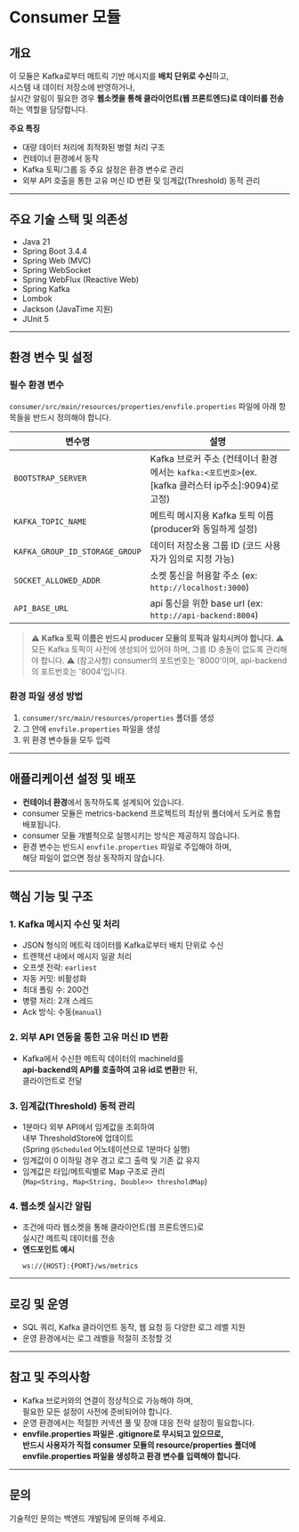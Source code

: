 # Consumer 모듈

## 개요

이 모듈은 Kafka로부터 메트릭 기반 메시지를 **배치 단위로 수신**하고,  
시스템 내 데이터 저장소에 반영하거나,  
실시간 알림이 필요한 경우 **웹소켓을 통해 클라이언트(웹 프론트엔드)로 데이터를 전송**하는 역할을 담당합니다.

**주요 특징**
- 대량 데이터 처리에 최적화된 병렬 처리 구조
- 컨테이너 환경에서 동작
- Kafka 토픽/그룹 등 주요 설정은 환경 변수로 관리
- 외부 API 호출을 통한 고유 머신 ID 변환 및 임계값(Threshold) 동적 관리

---

## 주요 기술 스택 및 의존성

- Java 21
- Spring Boot 3.4.4
- Spring Web (MVC)
- Spring WebSocket
- Spring WebFlux (Reactive Web)
- Spring Kafka
- Lombok
- Jackson (JavaTime 지원)
- JUnit 5

---

## 환경 변수 및 설정

### 필수 환경 변수

`consumer/src/main/resources/properties/envfile.properties` 파일에 아래 항목들을 반드시 정의해야 합니다.

| 변수명                            | 설명                                                                  |
|--------------------------------|---------------------------------------------------------------------|
| `BOOTSTRAP_SERVER`             | Kafka 브로커 주소 (컨테이너 환경에서는 `kafka:<포트번호>`(ex. [kafka 클러스터 ip주소]:9094)로 고정) |
| `KAFKA_TOPIC_NAME`             | 메트릭 메시지용 Kafka 토픽 이름 (producer와 동일하게 설정)                            |
| `KAFKA_GROUP_ID_STORAGE_GROUP` | 데이터 저장소용 그룹 ID (코드 사용자가 임의로 지정 가능)                                  |
| `SOCKET_ALLOWED_ADDR`          | 소켓 통신을 허용할 주소 (ex: `http://localhost:3000`)                         |
| `API_BASE_URL`                 | api 통신을 위한 base url (ex: `http://api-backend:8004`)                 |

> ⚠️ **Kafka 토픽 이름은 반드시 producer 모듈의 토픽과 일치시켜야 합니다.**
> ⚠️ 모든 Kafka 토픽이 사전에 생성되어 있어야 하며, 그룹 ID 충돌이 없도록 관리해야 합니다.
> ⚠️ (참고사항) consumer의 포트번호는 '8000'이며, api-backend의 포트번호는 '8004'입니다.

### 환경 파일 생성 방법

1. `consumer/src/main/resources/properties` 폴더를 생성
2. 그 안에 `envfile.properties` 파일을 생성
3. 위 환경 변수들을 모두 입력

---

## 애플리케이션 설정 및 배포

- **컨테이너 환경**에서 동작하도록 설계되어 있습니다.
- consumer 모듈은 metrics-backend 프로젝트의 최상위 폴더에서 도커로 통합 배포됩니다.
- consumer 모듈 개별적으로 실행시키는 방식은 제공하지 않습니다.
- 환경 변수는 반드시 `envfile.properties` 파일로 주입해야 하며,  
  해당 파일이 없으면 정상 동작하지 않습니다.

---

## 핵심 기능 및 구조

### 1. Kafka 메시지 수신 및 처리

- JSON 형식의 메트릭 데이터를 Kafka로부터 배치 단위로 수신
- 트랜잭션 내에서 메시지 일괄 처리
- 오프셋 전략: `earliest`
- 자동 커밋: 비활성화
- 최대 폴링 수: 200건
- 병렬 처리: 2개 스레드
- Ack 방식: 수동(`manual`)

### 2. 외부 API 연동을 통한 고유 머신 ID 변환

- Kafka에서 수신한 메트릭 데이터의 machineId를  
  **api-backend의 API를 호출하여 고유 id로 변환**한 뒤,  
  클라이언트로 전달

### 3. 임계값(Threshold) 동적 관리

- 1분마다 외부 API에서 임계값을 조회하여  
  내부 ThresholdStore에 업데이트  
  (Spring `@Scheduled` 어노테이션으로 1분마다 실행)
- 임계값이 0 이하일 경우 경고 로그 출력 및 기존 값 유지
- 임계값은 타입/메트릭별로 Map 구조로 관리  
  (`Map<String, Map<String, Double>> thresholdMap`)

### 4. 웹소켓 실시간 알림

- 조건에 따라 웹소켓을 통해 클라이언트(웹 프론트엔드)로  
  실시간 메트릭 데이터를 전송
- **엔드포인트 예시**
  ```
  ws://{HOST}:{PORT}/ws/metrics
  ```

---

## 로깅 및 운영

- SQL 쿼리, Kafka 클라이언트 동작, 웹 요청 등 다양한 로그 레벨 지원
- 운영 환경에서는 로그 레벨을 적절히 조정할 것

---

## 참고 및 주의사항

- Kafka 브로커와의 연결이 정상적으로 가능해야 하며,  
  필요한 모든 설정이 사전에 준비되어야 합니다.
- 운영 환경에서는 적절한 커넥션 풀 및 장애 대응 전략 설정이 필요합니다.
- **envfile.properties 파일은 .gitignore로 무시되고 있으므로,  
  반드시 사용자가 직접 consumer 모듈의 resource/properties 폴더에  
  envfile.properties 파일을 생성하고 환경 변수를 입력해야 합니다.**

---

## 문의

기술적인 문의는 백엔드 개발팀에 문의해 주세요.


